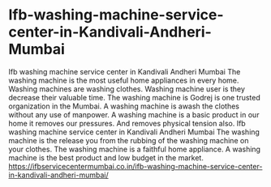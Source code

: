 # Ifb-washing-machine-service-center-in-Kandivali-Andheri-Mumbai
Ifb washing machine service center in Kandivali Andheri Mumbai The washing machine is the most useful home appliances in every home. Washing machines are washing clothes. Washing machine user is they decrease their valuable time. The washing machine is Godrej is one trusted organization in the Mumbai. A washing machine is awash the clothes without any use of manpower. A washing machine is a basic product in our home it removes our pressures. And removes physical tension also. Ifb washing machine service center in Kandivali Andheri Mumbai The washing machine is the release you from the rubbing of the washing machine on your clothes. The washing machine is a faithful home appliance. A washing machine is the best product and low budget in the market.  https://ifbservicecentermumbai.co.in/ifb-washing-machine-service-center-in-kandivali-andheri-mumbai/
